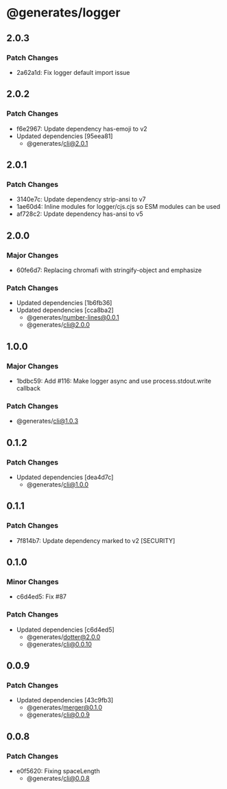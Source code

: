 # @generates/logger

## 2.0.3

### Patch Changes

- 2a62a1d: Fix logger default import issue

## 2.0.2

### Patch Changes

- f6e2967: Update dependency has-emoji to v2
- Updated dependencies [95eea81]
  - @generates/cli@2.0.1

## 2.0.1

### Patch Changes

- 3140e7c: Update dependency strip-ansi to v7
- 1ae60d4: Inline modules for logger/cjs.cjs so ESM modules can be used
- af728c2: Update dependency has-ansi to v5

## 2.0.0

### Major Changes

- 60fe6d7: Replacing chromafi with stringify-object and emphasize

### Patch Changes

- Updated dependencies [1b6fb36]
- Updated dependencies [cca8ba2]
  - @generates/number-lines@0.0.1
  - @generates/cli@2.0.0

## 1.0.0

### Major Changes

- 1bdbc59: Add #116: Make logger async and use process.stdout.write callback

### Patch Changes

- @generates/cli@1.0.3

## 0.1.2

### Patch Changes

- Updated dependencies [dea4d7c]
  - @generates/cli@1.0.0

## 0.1.1

### Patch Changes

- 7f814b7: Update dependency marked to v2 [SECURITY]

## 0.1.0

### Minor Changes

- c6d4ed5: Fix #87

### Patch Changes

- Updated dependencies [c6d4ed5]
  - @generates/dotter@2.0.0
  - @generates/cli@0.0.10

## 0.0.9

### Patch Changes

- Updated dependencies [43c9fb3]
  - @generates/merger@0.1.0
  - @generates/cli@0.0.9

## 0.0.8

### Patch Changes

- e0f5620: Fixing spaceLength
  - @generates/cli@0.0.8
